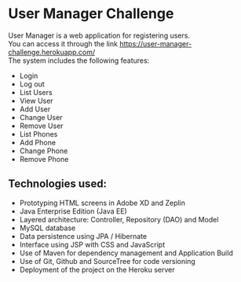 # User Manager Challenge

User Manager is a web application for registering users.  
You can access it through the link https://user-manager-challenge.herokuapp.com/  
The system includes the following features:

- Login
- Log out
- List Users
- View User
- Add User
- Change User
- Remove User
- List Phones
- Add Phone
- Change Phone
- Remove Phone

## Technologies used:

- Prototyping HTML screens in Adobe XD and Zeplin
- Java Enterprise Edition (Java EE)
- Layered architecture: Controller, Repository (DAO) and Model
- MySQL database
- Data persistence using JPA / Hibernate
- Interface using JSP with CSS and JavaScript
- Use of Maven for dependency management and Application Build
- Use of Git, Github and SourceTree for code versioning
- Deployment of the project on the Heroku server

